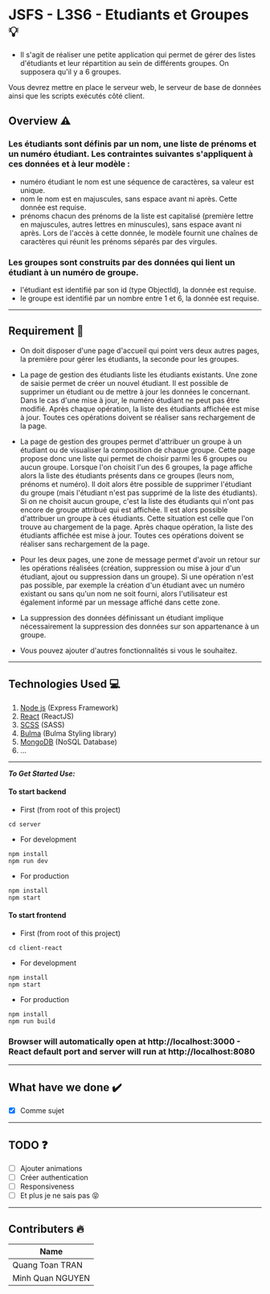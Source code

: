 # JSFS - L3S6 - Etudiants et Groupes 💡

* Il s'agit de réaliser une petite application qui permet de gérer des listes d'étudiants et leur répartition au sein de différents groupes. On supposera qu'il y a 6 groupes.

Vous devrez mettre en place le serveur web, le serveur de base de données ainsi que les scripts exécutés côté client.

## Overview ⚠️

### Les étudiants sont définis par un nom, une liste de prénoms et un numéro étudiant. Les contraintes suivantes s'appliquent à ces données et à leur modèle :

- numéro étudiant
le nom est une séquence de caractères, sa valeur est unique.
- nom
le nom est en majuscules, sans espace avant ni après. Cette donnée est requise.
- prénoms
chacun des prénoms de la liste est capitalisé (première lettre en majuscules, autres lettres en minuscules), sans espace avant ni après. Lors de l'accès à cette donnée, le modèle fournit une chaînes de caractères qui réunit les prénoms séparés par des virgules.
### Les groupes sont construits par des données qui lient un étudiant à un numéro de groupe.

- l'étudiant
est identifié par son id (type ObjectId), la donnée est requise.
- le groupe
est identifié par un nombre entre 1 et 6, la donnée est requise.
---
## Requirement 📝
* On doit disposer d'une page d'accueil qui point vers deux autres pages, la première pour gérer les étudiants, la seconde pour les groupes.

* La page de gestion des étudiants liste les étudiants existants. Une zone de saisie permet de créer un nouvel étudiant. Il est possible de supprimer un étudiant ou de mettre à jour les données le concernant. Dans le cas d'une mise à jour, le numéro étudiant ne peut pas être modifié.
Après chaque opération, la liste des étudiants affichée est mise à jour. Toutes ces opérations doivent se réaliser sans rechargement de la page.

* La page de gestion des groupes permet d'attribuer un groupe à un étudiant ou de visualiser la composition de chaque groupe. Cette page propose donc une liste qui permet de choisir parmi les 6 groupes ou aucun groupe. Lorsque l'on choisit l'un des 6 groupes, la page affiche alors la liste des étudiants présents dans ce groupes (leurs nom, prénoms et numéro). Il doit alors être possible de supprimer l'étudiant du groupe (mais l'étudiant n'est pas supprimé de la liste des étudiants). Si on ne choisit aucun groupe, c'est la liste des étudiants qui n'ont pas encore de groupe attribué qui est affichée. Il est alors possible d'attribuer un groupe à ces étudiants. Cette situation est celle que l'on trouve au chargement de la page.
Après chaque opération, la liste des étudiants affichée est mise à jour. Toutes ces opérations doivent se réaliser sans rechargement de la page.

* Pour les deux pages, une zone de message permet d'avoir un retour sur les opérations réalisées (création, suppression ou mise à jour d'un étudiant, ajout ou suppression dans un groupe).
Si une opération n'est pas possible, par exemple la création d'un étudiant avec un numéro existant ou sans qu'un nom ne soit fourni, alors l'utilisateur est également informé par un message affiché dans cette zone.

* La suppression des données définissant un étudiant implique nécessairement la suppression des données sur son appartenance à un groupe.

* Vous pouvez ajouter d'autres fonctionnalités si vous le souhaitez.
___
## Technologies Used 💻
1. [Node js](https://nodejs.org) (Express Framework)
2. [React](https://fr.reactjs.org/) (ReactJS)
3. [SCSS](https://sass-lang.com/) (SASS)
4. [Bulma](https://bulma.io/) (Bulma Styling library)
5. [MongoDB](https://www.mongodb.com/fr) (NoSQL Database)
6. ...
___
***To Get Started Use:***

#### To start backend
* First (from root of this project)
```
cd server
```
* For development
```
npm install
npm run dev
```
* For production
```
npm install
npm start
```
#### To start frontend
* First (from root of this project)
```
cd client-react
```
* For development
```
npm install
npm start
```
* For production
```
npm install
npm run build
```

### Browser will automatically open at http://localhost:3000 - React default port and server will run at http://localhost:8080
___
## What have we done ✔️
- [x] Comme sujet
---
## TODO ❓
- [ ] Ajouter animations
- [ ] Créer authentication
- [ ] Responsiveness
- [ ] Et plus je ne sais pas 😝
---
## Contributers 🔥
|Name|
|----|
|Quang Toan TRAN|
|Minh Quan NGUYEN|

